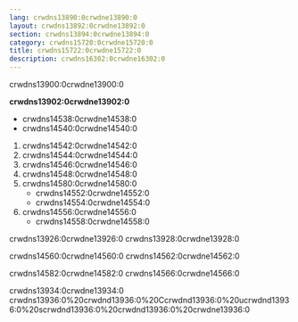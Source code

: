 ```yaml
---
lang: crwdns13890:0crwdne13890:0
layout: crwdns13892:0crwdne13892:0
section: crwdns13894:0crwdne13894:0
category: crwdns15720:0crwdne15720:0
title: crwdns15722:0crwdne15722:0
description: crwdns16302:0crwdne16302:0
---
```


crwdns13900:0crwdne13900:0

**crwdns13902:0crwdne13902:0**
- crwdns14538:0crwdne14538:0
- crwdns14540:0crwdne14540:0

1. crwdns14542:0crwdne14542:0
1. crwdns14544:0crwdne14544:0
1. crwdns14546:0crwdne14546:0
1. crwdns14548:0crwdne14548:0
1. crwdns14580:0crwdne14580:0
   - crwdns14552:0crwdne14552:0
   - crwdns14554:0crwdne14554:0
1. crwdns14556:0crwdne14556:0
   - crwdns14558:0crwdne14558:0

crwdns13926:0crwdne13926:0 crwdns13928:0crwdne13928:0

crwdns14560:0crwdne14560:0 crwdns14562:0crwdne14562:0

crwdns14582:0crwdne14582:0 crwdns14566:0crwdne14566:0

crwdns13934:0crwdne13934:0 crwdns13936:0%20crwdnd13936:0%20Ccrwdnd13936:0%20ucrwdnd13936:0%20scrwdnd13936:0%20crwdnd13936:0%20crwdne13936:0
